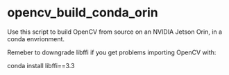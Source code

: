 # opencv_build_conda_orin


Use this script to build OpenCV from source on an NVIDIA Jetson Orin, in a conda envrionment. 

Remeber to downgrade libffi if you get problems importing OpenCV with: 

conda install libffi==3.3
